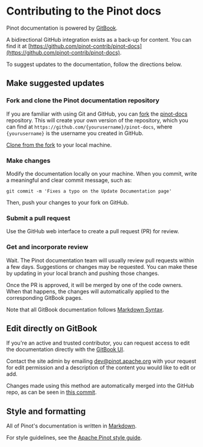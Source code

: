 # Contributing to the Pinot docs

Pinot documentation is powered by [GitBook](https://www.gitbook.com/).

A bidirectional GitHub integration exists as a back-up for content. You can find it at [https://github.com/pinot-contrib/pinot-docs](https://github.com/pinot-contrib/pinot-docs).

To suggest updates to the documentation, follow the directions below.

## Make suggested updates

### Fork and clone the Pinot documentation repository
If you are familiar with using Git and GitHub, you can [fork](https://docs.github.com/en/get-started/quickstart/fork-a-repo) the [pinot-docs](https://github.com/pinot-contrib/pinot-docs) repository. This will create your own version of the repository, which you can find at `https://github.com/{yourusername}/pinot-docs`, where `{yourusername}` is the username you created in GitHub. 

[Clone from the fork](https://docs.github.com/en/repositories/creating-and-managing-repositories/cloning-a-repository) to your local machine.

### Make changes
Modify the documentation locally on your machine. When you commit, write a meaningful and clear commit message, such as:

`git commit -m 'Fixes a typo on the Update Documentation page'`

Then, push your changes to your fork on GitHub.

### Submit a pull request
Use the GitHub web interface to create a pull request (PR) for review.

### Get and incorporate review 
Wait. The Pinot documentation team will usually review pull requests within a few days. Suggestions or changes may be requested. You can make these by updating in your local branch and pushing those changes.

Once the PR is approved, it will be merged by one of the code owners. When that happens, the changes will automatically applied to the corresponding GitBook pages.

Note that all GitBook documentation follows [Markdown Syntax](https://www.markdownguide.org/basic-syntax/).

## Edit directly on GitBook

If you're an active and trusted contributor, you can request access to edit the documentation directly with the [GitBook UI](https://app.gitbook.com/@apache-pinot/s/apache-pinot-cookbook/). 

Contact the site admin by emailing [dev@pinot.apache.org](mailto:dev@pinot.apache.org) with your request for edit permission and a description of the content you would like to edit or add.

Changes made using this method are automatically merged into the GitHub repo, as can be seen in [this commit](https://github.com/pinot-contrib/pinot-docs/commit/40184fd7563402a7527674991b6abbf9ae2ce7c3).

## Style and formatting

All of Pinot's documentation is written in [Markdown](https://en.wikipedia.org/wiki/Markdown). 

For style guidelines, see the [Apache Pinot style guide](https://github.com/pinot-contrib/pinot-docs/blob/latest/contributing/style-guide.md).